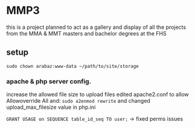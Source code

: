 # MMP3
this is a project planned to act as a gallery and display of all the projects from the MMA &amp; MMT masters and bachelor degrees at the FHS

## setup
`sudo chown arabaz:www-data ~/path/to/site/storage`

### apache & php server config.
increase the allowed file size to upload files
edited apache2.conf to allow Allowoverride All and:
`sudo a2enmod rewrite`
and changed upload_max_filesize value in php.ini

`GRANT USAGE on SEQUENCE table_id_seq TO user;` -> fixed perms issues 